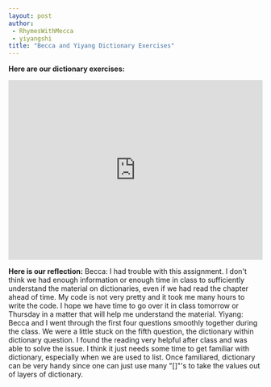 ```yaml
---
layout: post
author:
 - RhymesWithMecca
 - yiyangshi
title: "Becca and Yiyang Dictionary Exercises"
---
```


**Here are our dictionary exercises:**
<iframe src="https://trinket.io/embed/python3/38e601fe2f" width="100%" height="356" frameborder="0" marginwidth="0" marginheight="0" allowfullscreen></iframe>

**Here is our reflection:**
Becca: I had trouble with this assignment.  I don't think we had enough information or enough time in class to sufficiently understand the material on dictionaries, even if we had read the chapter ahead of time.  My code is not very pretty and it took me many hours to write the code.  I hope we have time to go over it in class tomorrow or Thursday in a matter that will help me understand the material.
Yiyang: Becca and I went through the first four questions smoothly together during the class. We were a little stuck on the fifth question, the dictionary within dictionary question. I found the reading very helpful after class and was able to solve the issue. I think it just needs some time to get familiar with dictionary, especially when we are used to list. Once familiared, dictionary can be very handy since one can just use many "[]"'s to take the values out of layers of dictionary.  
